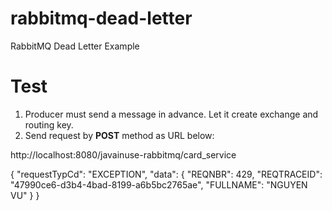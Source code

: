 # rabbitmq-dead-letter
RabbitMQ Dead Letter Example

# Test
1. Producer must send a message in advance. Let it create exchange and routing key. 
2. Send request by **POST** method as URL below:

http://localhost:8080/javainuse-rabbitmq/card_service

{
"requestTypCd": "EXCEPTION",
"data": {
"REQNBR": 429,
"REQTRACEID": "47990ce6-d3b4-4bad-8199-a6b5bc2765ae",
"FULLNAME": "NGUYEN VU"
}
}